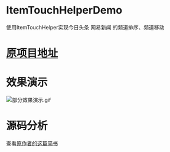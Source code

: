 # ItemTouchHelperDemo
使用ItemTouchHelper实现今日头条 网易新闻 的频道排序、频道移动

# [原项目地址](https://github.com/YoKeyword/ItemTouchHelperDemo)

# 效果演示
![部分效果演示.gif](http://upload-images.jianshu.io/upload_images/937851-2df50ff9833dd386.gif?imageMogr2/auto-orient/strip)

# 源码分析
查看[原作者的这篇简书](http://www.jianshu.com/p/d30fd8da4eac)
